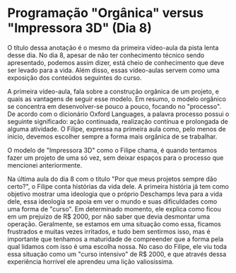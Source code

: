 # Programação "Orgânica" versus "Impressora 3D" (Dia 8)
O título dessa anotação é o mesmo da primeira vídeo-aula da pista lenta desse dia. No dia 8, apesar de não ter conhecimento técnico sendo apresentado, podemos assim dizer, está cheio de conhecimento que deve ser levado para a vida. Além disso, essas vídeo-aulas servem como uma exposição dos conteúdos seguintes do curso.

A primeira vídeo-aula, fala sobre a construção orgânica de um projeto, e quais as vantagens de seguir esse modelo. Em resumo, o modelo orgânico se concentra em desenvolver-se pouco a pouco, focando no "processo". De acordo com o dicionário Oxford Languages, a palavra processo possui o seguinte significado: ação continuada, realização contínua e prolongada de alguma atividade. O Filipe, expressa na primeira aula como, pelo menos de inicio, devemos escolher sempre a forma mais orgânica de se trabalhar.

O modelo de "Impressora 3D" como o Filipe chama, é quando tentamos fazer um projeto de uma só vez, sem deixar espaços para o processo que mencionei anteriormente.

Na última aula do dia 8 com o título "Por que meus projetos sempre dão certo?", o Filipe conta histórias da vida dele. A primeira história já tem como objetivo mostrar uma ideologia que o próprio Deschamps leva para a vida dele, essa ideologia se apoia em ver o mundo e suas dificuldades como uma forma de "curso". Em determinado momento, ele explica como ficou em um prejuízo de R$ 2000, por não saber que devia desmontar uma operação. Geralmente, se estamos em uma situação como essa, ficamos frustrados e muitas vezes irritados, e tudo bem sentirmos isso, mas é importante que tenhamos a maturidade de compreender que a forma pela qual lidamos com isso é uma escolha nossa. No caso do Filipe, ele viu toda essa situação como um "curso intensivo" de R$ 2000, e que através dessa experiência horrível ele aprendeu uma lição valiosíssima.
